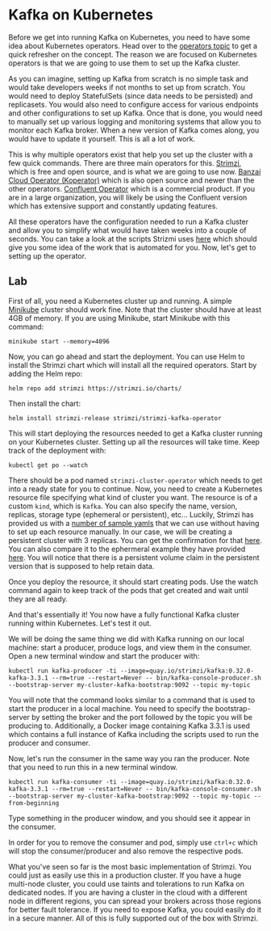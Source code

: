 # Kafka on Kubernetes

Before we get into running Kafka on Kubernetes, you need to have some idea about Kubernetes operators. Head over to the [operators topic](../StatefulSets101/operators.md) to get a quick refresher on the concept. The reason we are focused on Kubernetes operators is that we are going to use them to set up the Kafka cluster.

As you can imagine, setting up Kafka from scratch is no simple task and would take developers weeks if not months to set up from scratch. You would need to deploy StatefulSets (since data needs to be persisted) and replicasets. You would also need to configure access for various endpoints and other configurations to set up Kafka. Once that is done, you would need to manually set up various logging and monitoring systems that allow you to monitor each Kafka broker. When a new version of Kafka comes along, you would have to update it yourself. This is all a lot of work.

This is why multiple operators exist that help you set up the cluster with a few quick commands. There are three main operators for this. [Strimzi](https://strimzi.io), which is free and open source, and is what we are going to use now. [Banzai Cloud Operator (Koperator)](https://banzaicloud.com/docs/supertubes/kafka-operator/install-kafka-operator/#manual-install) which is also open source and newer than the other operators. [Confluent Operator](https://docs.confluent.io/operator/current/overview.html#co-long) which is a commercial product. If you are in a large organization, you will likely be using the Confluent version which has extensive support and constantly updating features.

All these operators have the configuration needed to run a Kafka cluster and allow you to simplify what would have taken weeks into a couple of seconds. You can take a look at the scripts Strizmi uses [here](https://strimzi.io/install/latest?namespace=kafka) which should give you some idea of the work that is automated for you. Now, let's get to setting up the operator.

## Lab

First of all, you need a Kubernetes cluster up and running. A simple [Minikube](https://minikube.sigs.k8s.io/docs/) cluster should work fine. Note that the cluster should have at least 4GB of memory. If you are using Minikube, start Minikube with this command:

```
minikube start --memory=4096
```

Now, you can go ahead and start the deployment. You can use Helm to install the Strimzi chart which will install all the required operators. Start by adding the Helm repo:

```
helm repo add strimzi https://strimzi.io/charts/
```

Then install the chart:

```
helm install strimzi-release strimzi/strimzi-kafka-operator
```

This will start deploying the resources needed to get a Kafka cluster running on your Kubernetes cluster. Setting up all the resources will take time. Keep track of the deployment with:

```
kubectl get po --watch
```

There should be a pod named `strimzi-cluster-operator` which needs to get into a ready state for you to continue. Now, you need to create a Kubernetes resource file specifying what kind of cluster you want. The resource is of a custom `kind`, which is `Kafka`. You can also specify the name, version, replicas, storage type (ephemeral or persistent), etc... Luckily, Strimzi has provided us with a [number of sample yamls](https://github.com/strimzi/strimzi-kafka-operator/tree/main/examples/kafka) that we can use without having to set up each resource manually. In our case, we will be creating a persistent cluster with 3 replicas. You can get the confirmation for that [here](https://strimzi.io/examples/latest/kafka/kafka-persistent.yaml). You can also compare it to the ephermeral example they have provided [here](https://strimzi.io/examples/latest/kafka/kafka-persistent.yaml). You will notice that there is a persistent volume claim in the persistent version that is supposed to help retain data.

Once you deploy the resource, it should start creating pods. Use the watch command again to keep track of the pods that get created and wait until they are all ready.

And that's essentially it! You now have a fully functional Kafka cluster running within Kubernetes. Let's test it out.

We will be doing the same thing we did with Kafka running on our local machine: start a producer, produce logs, and view them in the consumer. Open a new terminal window and start the producer with:

```
kubectl run kafka-producer -ti --image=quay.io/strimzi/kafka:0.32.0-kafka-3.3.1 --rm=true --restart=Never -- bin/kafka-console-producer.sh --bootstrap-server my-cluster-kafka-bootstrap:9092 --topic my-topic
```

You will note that the command looks similar to a command that is used to start the producer in a local machine. You need to specify the bootstrap-server by setting the broker and the port followed by the topic you will be producing to. Additionally, a Docker image containing Kafka 3.3.1 is used which contains a full instance of Kafka including the scripts used to run the producer and consumer.

Now, let's run the consumer in the same way you ran the producer. Note that you need to run this in a new terminal window.

```
kubectl run kafka-consumer -ti --image=quay.io/strimzi/kafka:0.32.0-kafka-3.3.1 --rm=true --restart=Never -- bin/kafka-console-consumer.sh --bootstrap-server my-cluster-kafka-bootstrap:9092 --topic my-topic --from-beginning
```

Type something in the producer window, and you should see it appear in the consumer.

In order for you to remove the consumer and pod, simply use `ctrl+c` which will stop the consumer/producer and also remove the respective pods.

What you've seen so far is the most basic implementation of Strimzi. You could just as easily use this in a production cluster. If you have a huge multi-node cluster, you could use taints and tolerations to run Kafka on dedicated nodes. If you are having a cluster in the cloud with a different node in different regions, you can spread your brokers across those regions for better fault tolerance. If you need to expose Kafka, you could easily do it in a secure manner. All of this is fully supported out of the box with Strimzi.